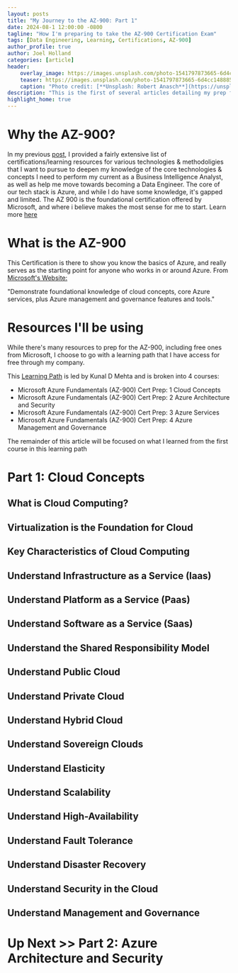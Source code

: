 ```yaml
---
layout: posts
title: "My Journey to the AZ-900: Part 1"
date: 2024-08-1 12:00:00 -0800
tagline: "How I'm preparing to take the AZ-900 Certification Exam"
tags: [Data Engineering, Learning, Certifications, AZ-900]
author_profile: true
author: Joel Holland
categories: [article]
header:
    overlay_image: https://images.unsplash.com/photo-1541797873665-6d4cc148885f?q=80&w=2031&auto=format&fit=crop&ixlib=rb-4.0.3&ixid=M3wxMjA3fDB8MHxwaG90by1wYWdlfHx8fGVufDB8fHx8fA%3D%3D
    teaser: https://images.unsplash.com/photo-1541797873665-6d4cc148885f?q=80&w=2031&auto=format&fit=crop&ixlib=rb-4.0.3&ixid=M3wxMjA3fDB8MHxwaG90by1wYWdlfHx8fGVufDB8fHx8fA%3D%3D
    caption: "Photo credit: [**Unsplash: Robert Anasch**](https://unsplash.com/@diesektion)"
description: "This is the first of several articles detailing my prep for the AZ-900"
highlight_home: true
---
```


# Why the AZ-900?
In my previous [post](https://joelholland2.github.io/article/2024/07/26/Technical-Certifications.html), I provided a fairly extensive list of certifications/learning resources for various technologies & methodoligies that I want to pursue to deepen my knowledge of the core technologies & concepts I need to perform my current as a Business Intelligence Analyst, as well as help me move towards becoming a Data Engineer. The core of our tech stack is Azure, and while I do have some knowledge, it's gapped and limited. The AZ 900 is the foundational certification offered by Microsoft, and where i believe makes the most sense for me to start. Learn more [here](https://learn.microsoft.com/en-us/credentials/certifications/azure-fundamentals/?practice-assessment-type=certification&WT.mc_id=certposter_poster-wwl)

# What is the AZ-900
This Certification is there to show you know the basics of Azure, and really serves as the starting point for anyone who works in or around Azure. From [Microsoft's Website: ](https://learn.microsoft.com/en-us/credentials/certifications/azure-fundamentals/?practice-assessment-type=certification&WT.mc_id=certposter_poster-wwl) 

"Demonstrate foundational knowledge of cloud concepts, core Azure services, plus Azure management and governance features and tools."

# Resources I'll be using
While there's many resources to prep for the AZ-900, including free ones from Microsoft, I choose to go with a learning path that I have access for free through my company.

This [Learning Path](www.linkedinaz900.com) is led by Kunal D Mehta and is broken into 4 courses:
- Microsoft Azure Fundamentals (AZ-900) Cert Prep: 1 Cloud Concepts
- Microsoft Azure Fundamentals (AZ-900) Cert Prep: 2 Azure Architecture and Security
- Microsoft Azure Fundamentals (AZ-900) Cert Prep: 3 Azure Services
- Microsoft Azure Fundamentals (AZ-900) Cert Prep: 4 Azure Management and Governance

The remainder of this article will be focused on what I learned from the first course in this learning path

# Part 1: Cloud Concepts

## What is Cloud Computing?

## Virtualization is the Foundation for Cloud

## Key Characteristics of Cloud Computing

## Understand Infrastructure as a Service (Iaas)

## Understand Platform as a Service (Paas)

## Understand Software as a Service (Saas)

## Understand the Shared Responsibility Model

## Understand Public Cloud

## Understand Private Cloud

## Understand Hybrid Cloud

## Understand Sovereign Clouds

## Understand Elasticity

## Understand Scalability

## Understand High-Availability

## Understand Fault Tolerance

## Understand Disaster Recovery

## Understand Security in the Cloud

## Understand Management and Governance

# Up Next >> Part 2: Azure Architecture and Security
